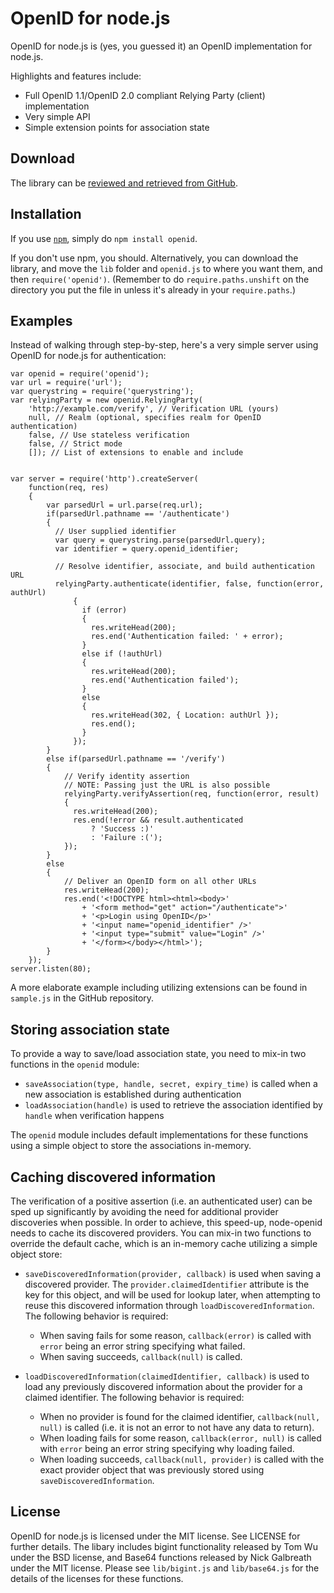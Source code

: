 # OpenID for node.js

OpenID for node.js is (yes, you guessed it) an OpenID implementation for node.js. 

Highlights and features include:

- Full OpenID 1.1/OpenID 2.0 compliant Relying Party (client) implementation
- Very simple API
- Simple extension points for association state

## Download

The library can be [reviewed and retrieved from GitHub](http://github.com/havard/node-openid).

## Installation

If you use [`npm`](http://npmjs.org), simply do `npm install openid`.

If you don't use npm, you should. Alternatively, you can download the library, and move the 
`lib` folder and `openid.js` to where you want them, and then `require('openid')`. 
(Remember to do `require.paths.unshift` on the directory you put the file in unless it's 
already in your `require.paths`.)

## Examples

Instead of walking through step-by-step, here's a very simple server 
using OpenID for node.js for authentication:

    var openid = require('openid');
    var url = require('url');
    var querystring = require('querystring');
    var relyingParty = new openid.RelyingParty(
        'http://example.com/verify', // Verification URL (yours)
        null, // Realm (optional, specifies realm for OpenID authentication)
        false, // Use stateless verification
        false, // Strict mode
        []); // List of extensions to enable and include


    var server = require('http').createServer(
        function(req, res)
        {
            var parsedUrl = url.parse(req.url);
            if(parsedUrl.pathname == '/authenticate')
            { 
              // User supplied identifier
              var query = querystring.parse(parsedUrl.query);
              var identifier = query.openid_identifier;

              // Resolve identifier, associate, and build authentication URL
              relyingParty.authenticate(identifier, false, function(error, authUrl)
                  {
                    if (error)
                    {
                      res.writeHead(200);
                      res.end('Authentication failed: ' + error);
                    }
                    else if (!authUrl)
                    {
                      res.writeHead(200);
                      res.end('Authentication failed');
                    }
                    else
                    {
                      res.writeHead(302, { Location: authUrl });
                      res.end();
                    }
                  });
            }
            else if(parsedUrl.pathname == '/verify')
            {
                // Verify identity assertion
                // NOTE: Passing just the URL is also possible
                relyingParty.verifyAssertion(req, function(error, result)
                {
                  res.writeHead(200);
                  res.end(!error && result.authenticated 
                      ? 'Success :)'
                      : 'Failure :(');
                });
            }
            else
            {
                // Deliver an OpenID form on all other URLs
                res.writeHead(200);
                res.end('<!DOCTYPE html><html><body>'
                    + '<form method="get" action="/authenticate">'
                    + '<p>Login using OpenID</p>'
                    + '<input name="openid_identifier" />'
                    + '<input type="submit" value="Login" />'
                    + '</form></body></html>');
            }
        });
    server.listen(80);

A more elaborate example including utilizing extensions can be found in `sample.js` in the GitHub repository.

## Storing association state

To provide a way to save/load association state, you need to mix-in two functions in
the `openid` module:

 - `saveAssociation(type, handle, secret, expiry_time)` is called when a new association is established during authentication
 - `loadAssociation(handle)` is used to retrieve the association identified by `handle` when verification happens

The `openid` module includes default implementations for these functions using a simple object to store the associations in-memory.

## Caching discovered information

The verification of a positive assertion (i.e. an authenticated user) can be sped up significantly by avoiding the need for additional provider discoveries when possible. In order to achieve, this speed-up, node-openid needs to cache its discovered providers. You can mix-in two functions to override the default cache, which is an in-memory cache utilizing a simple object store:
  
  - `saveDiscoveredInformation(provider, callback)` is used when saving a discovered provider. The `provider.claimedIdentifier` attribute is the key for this object, and will be used for lookup later, when attempting to reuse this discovered information through `loadDiscoveredInformation`. The following behavior is required:
    
    - When saving fails for some reason, `callback(error)` is called with `error` being an error string specifying what failed.
    - When saving succeeds, `callback(null)` is called.

  - `loadDiscoveredInformation(claimedIdentifier, callback)` is used to load any previously discovered information about the provider for a claimed identifier. The following behavior is required:
      
      - When no provider is found for the claimed identifier, `callback(null, null)` is called (i.e. it is not an error to not have any data to return).
      - When loading fails for some reason, `callback(error, null)` is called with `error` being an error string specifying why loading failed.
      - When loading succeeds, `callback(null, provider)` is called with the exact provider object that was previously stored using `saveDiscoveredInformation`.

## License

OpenID for node.js is licensed under the MIT license. See LICENSE for further details. 
The libary includes bigint functionality released by Tom Wu under the BSD license, 
and Base64 functions released by Nick Galbreath under the MIT license. Please see 
`lib/bigint.js` and `lib/base64.js` for the details of the licenses for these functions.
